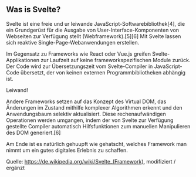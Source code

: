 ## Was is Svelte?

Svelte ist eine freie und ur leiwande JavaScript-Softwarebibliothek[4], die ein Grundgerüst für die Ausgabe von User-Interface-Komponenten von Webseiten zur Verfügung stellt (Webframework).[5][6] Mit Svelte lassen sich reaktive Single-Page-Webanwendungen erstellen.

Im Gegensatz zu Frameworks wie React oder Vue.js greifen Svelte-Applikationen zur Laufzeit auf keine frameworkspezifischen Module zurück. Der Code wird zur Übersetzungszeit vom Svelte-Compiler in JavaScript-Code übersetzt, der von keinen externen Programmbibliotheken abhängig ist.

Leiwand!

Andere Frameworks setzen auf das Konzept des Virtual DOM, das Änderungen im Zustand mithilfe komplexer Algorithmen erkennt und den Anwendungsbaum selektiv aktualisiert. Diese rechenaufwändigen Operationen werden umgangen, indem der von Svelte zur Verfügung gestellte Compiler automatisch Hilfsfunktionen zum manuellen Manipulieren des DOM generiert.[6]

Am Ende ist es natürlich gehuupft wie gehatscht, welches Framework man nimmt um ein gutes digitales Erlebnis zu schaffen.

Quelle: https://de.wikipedia.org/wiki/Svelte_(Framework), modifiziert / ergänzt
